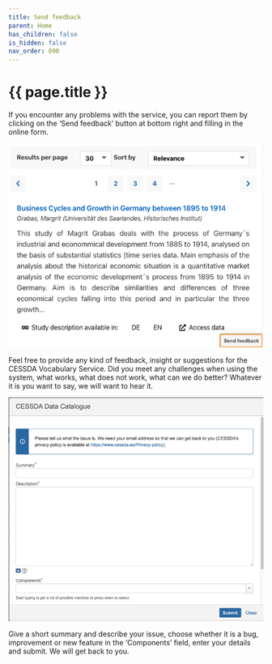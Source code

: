 ```yaml
---
title: Send feedback
parent: Home
has_children: false
is_hidden: false
nav_order: 090
---
```


# {{ page.title }}

If you encounter any problems with the service, you can report them by clicking on the ‘Send feedback’
button at bottom right and filling in the online form.

![Send feedback tab](images/send-feedback-tab.png "Send feedback tab")

Feel free to provide any kind of feedback, insight or suggestions for the CESSDA Vocabulary Service.
Did you meet any challenges when using the system, what works, what does not work, what can we do better?
Whatever it is you want to say, we will want to hear it.

![Send feedback form](images/send-feedback-form.png "Send feedback form")

Give a short summary and describe your issue, choose whether it is a bug,
improvement or new feature in the ‘Components’ field, enter your details and submit.
We will get back to you.
